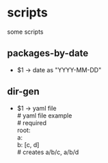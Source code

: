 # scripts
some scripts

## packages-by-date
- $1 -> date as "YYYY-MM-DD"

## dir-gen
- $1 -> yaml file <br>
\# yaml file example<br>
\# required<br>
root:<br>
    a:<br>
        b: [c, d] <br>
\# creates a/b/c, a/b/d
